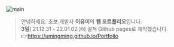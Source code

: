 ![main](https://user-images.githubusercontent.com/87955005/152697655-4d376612-7746-4ee4-b9e8-e6a9d10e2e98.JPG)
>  안녕하세요. 초보 개발자 **이유미**의 **웹 포트폴리오**입니다. <br />
>  **3일**( 21.12.31 - 22.01.02 )에 걸쳐 Github pages로 제작했습니다.<br />
 👉https://umingming.github.io/Portfolio 
